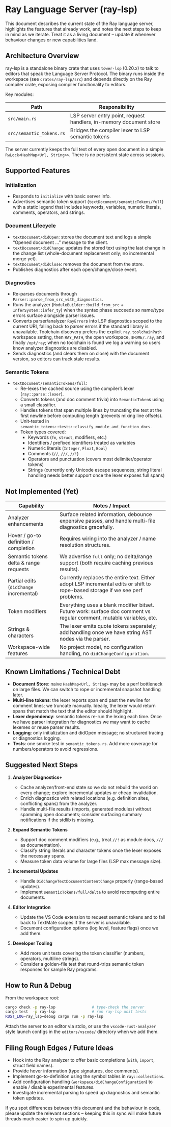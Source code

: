 # Ray Language Server (ray-lsp)

This document describes the current state of the Ray language server, highlights
the features that already work, and notes the next steps to keep in mind as we
iterate. Treat it as a living document – update it whenever behaviour changes or
new capabilities land.

## Architecture Overview

ray-lsp is a standalone binary crate that uses `tower-lsp` (0.20.x) to talk to
editors that speak the Language Server Protocol. The binary runs inside the
workspace (see `crates/ray-lsp/src`) and depends directly on the Ray compiler
crate, exposing compiler functionality to editors.

Key modules:

| Path | Responsibility |
|------|----------------|
| `src/main.rs` | LSP server entry point, request handlers, in-memory document store |
| `src/semantic_tokens.rs` | Bridges the compiler lexer to LSP semantic tokens |

The server currently keeps the full text of every open document in a simple
`RwLock<HashMap<Url, String>>`. There is no persistent state across sessions.

## Supported Features

### Initialization
- Responds to `initialize` with basic server info.
- Advertises semantic token support (`textDocument/semanticTokens/full`) with a
  static legend that includes keywords, variables, numeric literals, comments,
  operators, and strings.

### Document Lifecycle
- `textDocument/didOpen`: stores the document text and logs a simple “Opened
  document …” message to the client.
- `textDocument/didChange`: updates the stored text using the last change in the
  change list (whole-document replacement only; no incremental merge yet).
- `textDocument/didClose`: removes the document from the store.
- Publishes diagnostics after each open/change/close event.

### Diagnostics
- Re-parses documents through `Parser::parse_from_src_with_diagnostics`.
- Runs the analyzer (`ModuleBuilder::build_from_src` + `InferSystem::infer_ty`)
  when the syntax phase succeeds so name/type errors surface alongside parser
  issues.
- Converts parser/analyzer `RayError`s into LSP diagnostics scoped to the
  current URI, falling back to parser errors if the standard library is
  unavailable. Toolchain discovery prefers the explicit `ray.toolchainPath`
  workspace setting, then `RAY_PATH`, the open workspace, `$HOME/.ray`, and
  finally `/opt/ray`; when no toolchain is found we log a warning so users know
  analyzer diagnostics are disabled.
- Sends diagnostics (and clears them on close) with the document version, so
  editors can track stale results.

### Semantic Tokens
- `textDocument/semanticTokens/full`:
  - Re-lexes the cached source using the compiler’s lexer (`ray::parse::lexer`).
  - Converts tokens (and doc comment trivia) into `SemanticToken`s using a small
    classifier.
  - Handles tokens that span multiple lines by truncating the text at the first
    newline before computing length (prevents mixing line offsets).
  - Unit-tested in `semantic_tokens::tests::classify_module_and_function_docs`.
  - Token types covered:
    - Keywords (`fn`, `struct`, modifiers, etc.)
    - Identifiers / prefixed identifiers treated as variables
    - Numeric literals (`Integer`, `Float`, `Bool`)
    - Comments (`//`, `///`, `//!`)
    - Operators and punctuation (covers most delimiter/operator tokens)
    - Strings (currently only Unicode escape sequences; string literal handling
      needs better support once the lexer exposes full spans)

## Not Implemented (Yet)

| Capability | Notes / Impact |
|------------|----------------|
| Analyzer enhancements | Surface related information, debounce expensive passes, and handle multi-file diagnostics gracefully. |
| Hover / go-to definition / completion | Requires wiring into the analyzer / name resolution structures. |
| Semantic tokens delta & range requests | We advertise `full` only; no delta/range support (both require caching previous results). |
| Partial edits (`didChange` incremental) | Currently replaces the entire text. Either adopt LSP incremental edits or shift to rope-based storage if we see perf problems. |
| Token modifiers | Everything uses a blank modifier bitset. Future work: surface doc comment vs regular comment, mutable variables, etc. |
| Strings & characters | The lexer emits quote tokens separately; add handling once we have string AST nodes via the parser. |
| Workspace-wide features | No project model, no configuration handling, no `didChangeConfiguration`. |

## Known Limitations / Technical Debt

- **Document Store**: naive `HashMap<Url, String>` may be a perf bottleneck on
  large files. We can switch to rope or incremental snapshot handling later.
- **Multi-line tokens**: the lexer reports span end past the newline for comment
  lines; we truncate manually. Ideally, the lexer would return spans that match
  the text that the editor should highlight.
- **Lexer dependency**: semantic tokens re-run the lexing each time. Once we
  have parser integration for diagnostics we may want to cache lexemes or reuse
  parser results.
- **Logging**: only initialization and didOpen message; no structured tracing or
  diagnostics logging.
- **Tests**: one smoke test in `semantic_tokens.rs`. Add more coverage for
  numbers/operators to avoid regressions.

## Suggested Next Steps

1. **Analyzer Diagnostics+**
   - Cache analyzer/front-end state so we do not rebuild the world on every
     change; explore incremental updates or cheap invalidation.
   - Enrich diagnostics with related locations (e.g. definition sites,
     conflicting spans) from the analyzer.
   - Handle multi-file results (imports, generated modules) without spamming
     open documents; consider surfacing summary notifications if the stdlib is
     missing.

2. **Expand Semantic Tokens**
   - Support doc comment modifiers (e.g., treat `//!` as module docs, `///` as
     documentation).
   - Classify string literals and character tokens once the lexer exposes the
     necessary spans.
   - Measure token data volume for large files (LSP max message size).

3. **Incremental Updates**
   - Handle `DidChangeTextDocumentContentChange` properly (range-based updates).
   - Implement `semanticTokens/full/delta` to avoid recomputing entire documents.

4. **Editor Integration**
   - Update the VS Code extension to request semantic tokens and to fall back to
     TextMate scopes if the server is unavailable.
   - Document configuration options (log level, feature flags) once we add them.

5. **Developer Tooling**
   - Add more unit tests covering the token classifier (numbers, operators,
     multiline strings).
   - Consider a golden-file test that round-trips semantic token responses for
     sample Ray programs.

## How to Run & Debug

From the workspace root:

```bash
cargo check -p ray-lsp                # type-check the server
cargo test  -p ray-lsp                # run ray-lsp unit tests
RUST_LOG=ray_lsp=debug cargo run -p ray-lsp
```

Attach the server to an editor via stdio, or use the `vscode-rust-analyzer`
style launch configs in the `editors/vscode/` directory when we add them.

## Filing Rough Edges / Future Ideas

- Hook into the Ray analyzer to offer basic completions (`with`, `import`,
  struct field names).
- Provide hover information (type signatures, doc comments).
- Implement go-to-definition using the symbol tables in `ray::collections`.
- Add configuration handling (`workspace/didChangeConfiguration`) to enable /
  disable experimental features.
- Investigate incremental parsing to speed up diagnostics and semantic token
  updates.

If you spot differences between this document and the behaviour in code, please
update the relevant sections – keeping this in sync will make future threads
much easier to spin up quickly.
